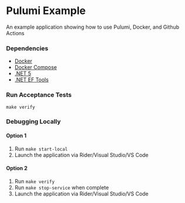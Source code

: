 # Pulumi Example

An example application showing how to use Pulumi, Docker, and Github Actions

### Dependencies
- [Docker](https://www.docker.com/products/docker-desktop)
- [Docker Compose](https://www.docker.com/products/docker-desktop)
- [.NET 5](https://dotnet.microsoft.com/download/dotnet/5.0)
- [.NET EF Tools](https://docs.microsoft.com/en-us/ef/core/cli/dotnet)

### Run Acceptance Tests
`make verify`

### Debugging Locally
#### Option 1
1. Run `make start-local`
1. Launch the application via Rider/Visual Studio/VS Code

#### Option 2
1. Run `make verify`
1. Run `make stop-service` when complete
1. Launch the application via Rider/Visual Studio/VS Code